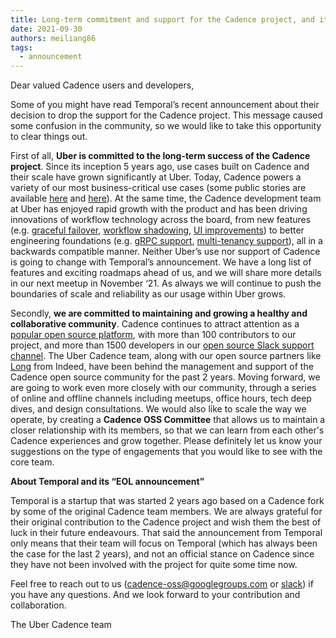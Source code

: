 ```yaml
---
title: Long-term commitment and support for the Cadence project, and its community
date: 2021-09-30
authors: meiliang86
tags:
  - announcement
---
```


Dear valued Cadence users and developers,


Some of you might have read Temporal’s recent announcement about their decision to drop the support for the Cadence project. This message caused some confusion in the community, so we would like to take this opportunity to clear things out.


First of all, **Uber is committed to the long-term success of the Cadence project**. Since its inception 5 years ago, use cases built on Cadence and their scale have grown significantly at Uber. Today, Cadence powers a variety of our most business-critical use cases (some public stories are available [here](https://eng.uber.com/hadoop-container-blog/) and [here](https://eng.uber.com/meet-sao-paulo-tech/)). At the same time, the Cadence development team at Uber has enjoyed rapid growth with the product and has been driving innovations of workflow technology across the board, from new features (e.g. [graceful failover](https://github.com/uber/cadence/pulls?q=is%3Apr+graceful+failover), [workflow shadowing](https://cadenceworkflow.io/docs/java-client/workflow-replay-shadowing/#workflow-replayer), [UI improvements](https://github.com/uber/cadence-web/commits/master)) to better engineering foundations (e.g. [gRPC support](https://github.com/uber/cadence/pulls?q=is%3Apr+grpc), [multi-tenancy support](https://github.com/uber/cadence/pulls?q=is%3Apr+label%3A%22cadence+multi-tenancy%22+)), all in a backwards compatible manner. Neither Uber’s use nor support of Cadence is going to change with Temporal’s announcement. We have a long list of features and exciting roadmaps ahead of us, and we will share more details in our next meetup in November ‘21. As always we will continue to push the boundaries of scale and reliability as our usage within Uber grows.


Secondly, **we are committed to maintaining and growing a healthy and collaborative community**. Cadence continues to attract attention as a [popular open source platform](https://star-history.t9t.io/#uber/cadence), with more than 100 contributors to our project, and more than 1500 developers in our [open source Slack support channel](https://t.uber.com/cadence-slack). The Uber Cadence team, along with our open source partners like [Long](https://www.linkedin.com/in/prclqz/) from Indeed, have been behind the management and support of the Cadence open source community for the past 2 years. Moving forward, we are going to work even more closely with our community, through a series of online and offline channels including meetups, office hours, tech deep dives, and design consultations. We would also like to scale the way we operate, by creating a **Cadence OSS Committee** that allows us to maintain a closer relationship with its members, so that we can learn from each other's Cadence experiences and grow together. Please definitely let us know your suggestions on the type of engagements that you would like to see with the core team.


**About Temporal and its “EOL announcement”**

Temporal is a startup that was started 2 years ago based on a Cadence fork by some of the original Cadence team members. We are always grateful for their original contribution to the Cadence project and wish them the best of luck in their future endeavours. That said the announcement from Temporal only means that their team will focus on Temporal (which has always been the case for the last 2 years), and not an official stance on Cadence since they have not been involved with the project for quite some time now.


Feel free to reach out to us ([cadence-oss@googlegroups.com](mailto:cadence-oss@googlegroups.com) or [slack](http://t.uber.com/cadence-slack)) if you have any questions. And we look forward to your contribution and collaboration.


The Uber Cadence team
